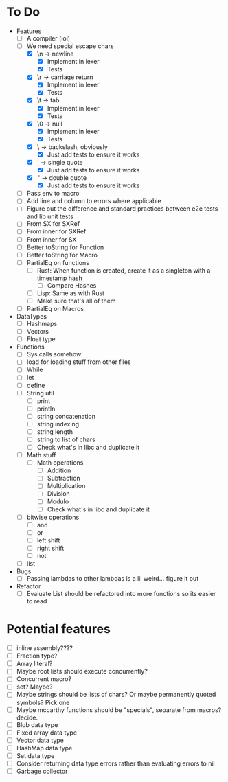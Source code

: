 # To Do
- Features
    - [ ] A compiler (lol)
    - [ ] We need special escape chars
        - [x] \n -> newline
            - [x] Implement in lexer
            - [x] Tests
        - [x] \r -> carriage return
            - [x] Implement in lexer
            - [x] Tests
        - [x] \t -> tab
            - [x] Implement in lexer
            - [x] Tests
        - [x] \0 -> null
            - [x] Implement in lexer
            - [x] Tests
        - [x] \\ -> backslash, obviously
            - [x] Just add tests to ensure it works
        - [x] \' -> single quote
            - [x] Just add tests to ensure it works
        - [x] \" -> double quote
            - [x] Just add tests to ensure it works
    - [ ] Pass env to macro
    - [ ] Add line and column to errors where applicable
    - [ ] Figure out the difference and standard practices between e2e tests and lib unit tests
    - [ ] From SX for SXRef
    - [ ] From inner for SXRef
    - [ ] From inner for SX
    - [ ] Better toString for Function
    - [ ] Better toString for Macro
    - [ ] PartialEq on functions
        - [ ] Rust: When function is created, create it as a singleton with a timestamp hash
            - [ ] Compare Hashes
        - [ ] Lisp: Same as with Rust
        - [ ] Make sure that's all of them
    - [ ] PartialEq on Macros
- DataTypes
    - [ ] Hashmaps
    - [ ] Vectors
    - [ ] Float type
- Functions
    - [ ] Sys calls somehow
    - [ ] load for loading stuff from other files
    - [ ] While
    - [ ] let
    - [ ] define
    - [ ] String util
        - [ ] print
        - [ ] println
        - [ ] string concatenation
        - [ ] string indexing
        - [ ] string length
        - [ ] string to list of chars
        - [ ] Check what's in libc and duplicate it
    - [ ] Math stuff
        - [ ] Math operations
            - [ ] Addition
            - [ ] Subtraction
            - [ ] Multiplication
            - [ ] Division
            - [ ] Modulo
            - [ ] Check what's in libc and duplicate it
    - [ ] bitwise operations
        - [ ] and
        - [ ] or
        - [ ] left shift
        - [ ] right shift
        - [ ] not
    - [ ] list
- Bugs
    - [ ] Passing lambdas to other lambdas is a lil weird... figure it out
- Refactor
    - [ ] Evaluate List should be refactored into more functions so its easier to read

# Potential features
- [ ] inline assembly????
- [ ] Fraction type?
- [ ] Array literal?
- [ ] Maybe root lists should execute concurrently?
- [ ] Concurrent macro?
- [ ] set? Maybe?
- [ ] Maybe strings should be lists of chars? Or maybe permanently quoted symbols? Pick one
- [ ] Maybe mccarthy functions should be "specials", separate from macros? decide.
- [ ] Blob data type
- [ ] Fixed array data type
- [ ] Vector data type
- [ ] HashMap data type
- [ ] Set data type
- [ ] Consider returning data type errors rather than evaluating errors to nil
- [ ] Garbage collector
